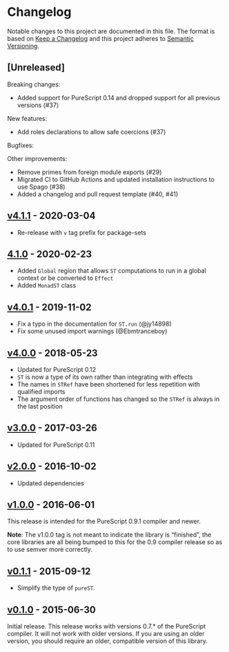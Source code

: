 # Changelog

Notable changes to this project are documented in this file. The format is based on [Keep a Changelog](https://keepachangelog.com/en/1.0.0/) and this project adheres to [Semantic Versioning](https://semver.org/spec/v2.0.0.html).

## [Unreleased]

Breaking changes:
- Added support for PureScript 0.14 and dropped support for all previous versions (#37)

New features:
- Add roles declarations to allow safe coercions (#37)

Bugfixes:

Other improvements:
- Remove primes from foreign module exports (#29) 
- Migrated CI to GitHub Actions and updated installation instructions to use Spago (#38)
- Added a changelog and pull request template (#40, #41)

## [v4.1.1](https://github.com/purescript/purescript-st/releases/tag/v4.1.1) - 2020-03-04

- Re-release with `v` tag prefix for package-sets

## [4.1.0](https://github.com/purescript/purescript-st/releases/tag/4.1.0) - 2020-02-23

- Added `Global` region that allows `ST` computations to run in a global context or be converted to `Effect`
- Added `MonadST` class

## [v4.0.1](https://github.com/purescript/purescript-st/releases/tag/v4.0.1) - 2019-11-02

- Fix a typo in the documentation for `ST.run` (@jy14898)
- Fix some unused import warnings (@Ebmtranceboy)

## [v4.0.0](https://github.com/purescript/purescript-st/releases/tag/v4.0.0) - 2018-05-23

- Updated for PureScript 0.12
- `ST` is now a type of its own rather than integrating with effects
- The names in `STRef` have been shortened for less repetition with qualified imports
- The argument order of functions has changed so the `STRef` is always in the last position

## [v3.0.0](https://github.com/purescript/purescript-st/releases/tag/v3.0.0) - 2017-03-26

- Updated for PureScript 0.11

## [v2.0.0](https://github.com/purescript/purescript-st/releases/tag/v2.0.0) - 2016-10-02

- Updated dependencies

## [v1.0.0](https://github.com/purescript/purescript-st/releases/tag/v1.0.0) - 2016-06-01

This release is intended for the PureScript 0.9.1 compiler and newer.

**Note**: The v1.0.0 tag is not meant to indicate the library is “finished”, the core libraries are all being bumped to this for the 0.9 compiler release so as to use semver more correctly.

## [v0.1.1](https://github.com/purescript/purescript-st/releases/tag/v0.1.1) - 2015-09-12

- Simplify the type of `pureST`.

## [v0.1.0](https://github.com/purescript/purescript-st/releases/tag/v0.1.0) - 2015-06-30

Initial release. This release works with versions 0.7.\* of the PureScript compiler. It will not work with older versions. If you are using an older version, you should require an older, compatible version of this library.
